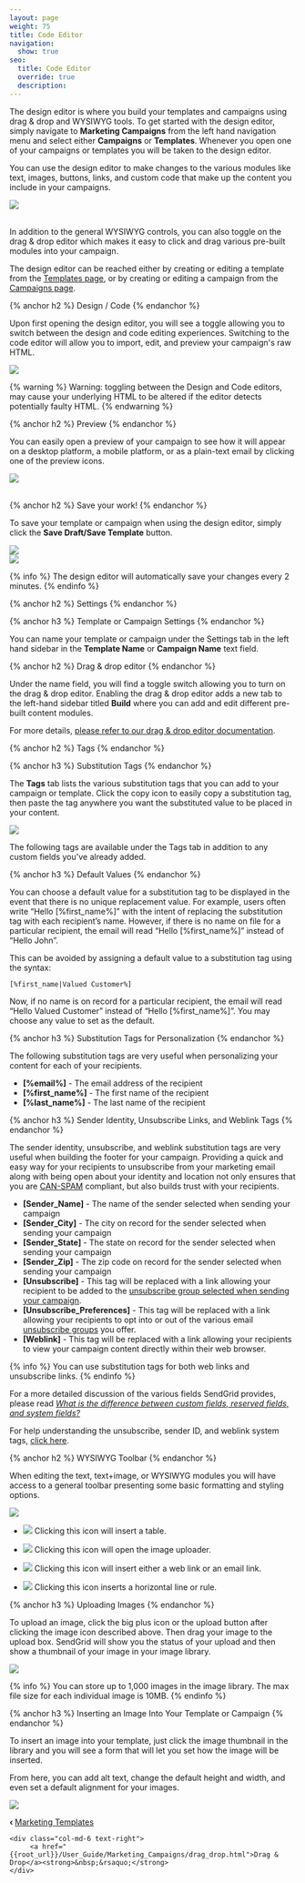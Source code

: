 ```yaml
---
layout: page
weight: 75
title: Code Editor
navigation:
  show: true
seo:
  title: Code Editor
  override: true
  description:
---
```


<div class="row">
  <div class="col-md-8">
  <p>
    The design editor is where you build your templates and campaigns using drag & drop and WYSIWYG tools. To get started with the design editor, simply navigate to <strong>Marketing Campaigns</strong> from the left hand navigation menu and select either <strong>Campaigns</strong> or <strong>Templates</strong>. Whenever you open one of your campaigns or templates you will be taken to the design editor.
  </p>
  <p>
    You can use the design editor to make changes to the various modules like text, images, buttons, links, and custom code that make up the content you include in your campaigns.
  </p>
  </div>
  <div class="col-md-4">
    <img src="{{root_url}}/images/design_editor_1.png" class="img-responsive pull-right"/>
  </div>
  <br>
</div>

In addition to the general WYSIWYG controls, you can also toggle on the drag & drop editor which makes it easy to click and drag various pre-built modules into your campaign.

The design editor can be reached either by creating or editing a template from the [Templates page](https://sendgrid.com/marketing_campaigns/ui/marketing_templates), or by creating or editing a campaign from the [Campaigns page](https://sendgrid.com/marketing_campaigns/ui/campaigns).

{% anchor h2 %}
Design / Code
{% endanchor %}

Upon first opening the design editor, you will see a toggle allowing you to switch between the design and code editing experiences. Switching to the code editor will allow you to import, edit, and preview your campaign's raw HTML.

![]({{root_url}}/images/design_editor_2.png)

{% warning %}
Warning: toggling between the Design and Code editors, may cause your underlying HTML to be altered if the editor detects potentially faulty HTML.
{% endwarning %}

{% anchor h2 %}
Preview
{% endanchor %}

<div class="row">
  <div class="col-md-9">
  <p>
    You can easily open a preview of your campaign to see how it will appear on a desktop platform, a mobile platform, or as a plain-text email by clicking one of the preview icons.
  </p>
  </div>
  <div class="col-md-3">
    <img src="{{root_url}}/images/design_editor_3.png" class="img-responsive pull-right style="vertical-align:center"/>
  </div>
  <br>
</div>

{% anchor h2 %}
Save your work!
{% endanchor %}

To save your template or campaign when using the design editor, simply click the <strong>Save Draft/Save Template</strong> button.

<div class="row">
  <div class="col-md-6">
    <img src="{{root_url}}/images/design_editor_4.png" style="margin:auto"/>
  </div>
  <div class="col-md-6">
    <img src="{{root_url}}/images/design_editor_5.png" style="margin:auto"/>
  </div>
</div>

{% info %}
The design editor will automatically save your changes every 2 minutes.
{% endinfo %}

{% anchor h2 %}
Settings
{% endanchor %}

{% anchor h3 %}
Template or Campaign Settings
{% endanchor %}

You can name your template or campaign under the Settings tab in the left hand sidebar in the **Template Name** or **Campaign Name** text field.

{% anchor h2 %}
Drag & drop editor
{% endanchor %}

Under the name field, you will find a toggle switch allowing you to turn on the drag & drop editor. Enabling the drag & drop editor adds a new tab to the left-hand sidebar titled **Build** where you can add and edit different pre-built content modules.

For more details, [please refer to our drag & drop editor documentation]({{root_url}}/User_Guide/Marketing_Campaigns/drag_drop.html).

{% anchor h2 %}
Tags
{% endanchor %}

{% anchor h3 %}
Substitution Tags
{% endanchor %}

The **Tags** tab lists the various substitution tags that you can add to your campaign or template. Click the copy icon to easily copy a substitution tag, then paste the tag anywhere you want the substituted value to be placed in your content.

![]({{root_url}}/images/design_editor_6.png)

The following tags are available under the Tags tab in addition to any custom fields you've already added.

{% anchor h3 %}
Default Values
{% endanchor %}

You can choose a default value for a substitution tag to be displayed in the event that there is no unique replacement value. For example, users often write “Hello [%first_name%]” with the intent of replacing the substitution tag with each recipient’s name. However, if there is no name on file for a particular recipient, the email will read “Hello [%first_name%]” instead of “Hello John”.

This can be avoided by assigning a default value to a substitution tag using the syntax:

`[%first_name|Valued Customer%]`

Now, if no name is on record for a particular recipient, the email will read “Hello Valued Customer” instead of “Hello [%first_name%]”. You may choose any value to set as the default.

{% anchor h3 %}
Substitution Tags for Personalization
{% endanchor %}

The following substitution tags are very useful when personalizing your content for each of your recipients.

* **[%email%]** - The email address of the recipient
* **[%first_name%]** - The first name of the recipient
* **[%last_name%]** - The last name of the recipient

{% anchor h3 %}
Sender Identity, Unsubscribe Links, and Weblink Tags
{% endanchor %}

The sender identity, unsubscribe, and weblink substitution tags are very useful when building the footer for your campaign. Providing a quick and easy way for your recipients to unsubscribe from your marketing email along with being open about your identity and location not only ensures that you are [CAN-SPAM]({{root_url}}/Glossary/can_spam.html) compliant, but also builds trust with your recipients.

* **[Sender_Name]** - The name of the sender selected when sending your campaign
* **[Sender_City]** - The city on record for the sender selected when sending your campaign
* **[Sender_State]** - The state on record for the sender selected when sending your campaign
* **[Sender_Zip]** - The zip code on record for the sender selected when sending your campaign
* **[Unsubscribe]** - This tag will be replaced with a link allowing your recipient to be added to the [unsubscribe group selected when sending your campaign]({{root_url}}/Classroom/Basics/Marketing_Campaigns/unsubscribe_groups.html).
* **[Unsubscribe_Preferences]** - This tag will be replaced with a link allowing your recipients to opt into or out of the various email [unsubscribe groups]({{root_url}}/Classroom/Basics/Marketing_Campaigns/unsubscribe_groups.html) you offer.
* **[Weblink]** - This tag will be replaced with a link allowing your recipients to view your campaign content directly within their web browser.

{% info %}
You can use substitution tags for both web links and unsubscribe links.
{% endinfo %}

For a more detailed discussion of the various fields SendGrid provides, please read _[What is the difference between custom fields, reserved fields, and system fields?]({{root_url}}/Classroom/Basics/Marketing_Campaigns/contact_fields.html)_

For help understanding the unsubscribe, sender ID, and weblink system tags, [click here]({{root_url}}/Classroom/Basics/Marketing_Campaigns/default_mc_tags.html#-Miscellaneous-Substitution-Tags).

{% anchor h2 %}
WYSIWYG Toolbar
{% endanchor %}

When editing the text, text+image, or WYSIWYG modules you will have access to a general toolbar presenting some basic formatting and styling options.

![]({{root_url}}/images/design_editor_7.png)

<ul>
  <li><p><img src="{{root_url}}/images/design_editor_8.png" style="display:inline"/> Clicking this icon will insert a table.</p></li>
  <li><p><img src="{{root_url}}/images/design_editor_9.png" style="display:inline"/> Clicking this icon will open the image uploader.</p></li>
  <li><p><img src="{{root_url}}/images/design_editor_10.png" style="display:inline"/> Clicking this icon will insert either a web link or an email link.</p></li>
  <li><p><img src="{{root_url}}/images/design_editor_11.png" style="display:inline"/> Clicking this icon inserts a horizontal line or rule.</p></li>
</ul>

{% anchor h3 %}
Uploading Images
{% endanchor %}

To upload an image, click the big plus icon or the upload button after clicking the image icon described above. Then drag your image to the upload box. SendGrid will show you the status of your upload and then show a thumbnail of your image in your image library.

![]({{root_url}}/images/design_editor_12.png)

{% info %}
You can store up to 1,000 images in the image library. The max file size for each individual image is 10MB.
{% endinfo %}

{% anchor h3 %}
Inserting an Image Into Your Template or Campaign
{% endanchor %}

To insert an image into your template, just click the image thumbnail in the library and you will see a form that will let you set how the image will be inserted.

From here, you can add alt text, change the default height and width, and even set a default alignment for your images.

![]({{root_url}}/images/design_editor_13.png)

<div class="row">
    <div class="col-md-6 text-left">
        <strong>&lsaquo;&nbsp;</strong><a href="{{root_url}}/User_Guide/Marketing_Campaigns/templates.html">Marketing Templates</a>
    </div>

    <div class="col-md-6 text-right">
         <a href="{{root_url}}/User_Guide/Marketing_Campaigns/drag_drop.html">Drag & Drop</a><strong>&nbsp;&rsaquo;</strong>
    </div>
</div>
